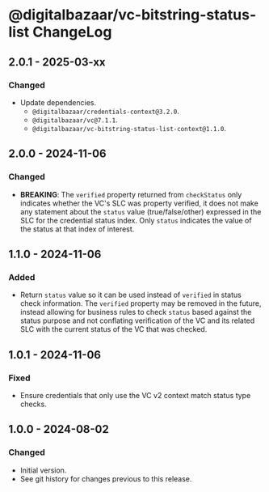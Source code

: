 # @digitalbazaar/vc-bitstring-status-list ChangeLog

## 2.0.1 - 2025-03-xx

### Changed
- Update dependencies.
  - `@digitalbazaar/credentials-context@3.2.0`.
  - `@digitalbazaar/vc@7.1.1`.
  - `@digitalbazaar/vc-bitstring-status-list-context@1.1.0`.

## 2.0.0 - 2024-11-06

### Changed
- **BREAKING**: The `verified` property returned from `checkStatus` only
  indicates whether the VC's SLC was property verified, it does not make
  any statement about the `status` value (true/false/other) expressed in
  the SLC for the credential status index. Only `status` indicates the
  value of the status at that index of interest.

## 1.1.0 - 2024-11-06

### Added
- Return `status` value so it can be used instead of `verified` in status
  check information. The `verified` property may be removed in the future,
  instead allowing for business rules to check `status` based against the
  status purpose and not conflating verification of the VC and its related
  SLC with the current status of the VC that was checked.

## 1.0.1 - 2024-11-06

### Fixed
- Ensure credentials that only use the VC v2 context match status type checks.

## 1.0.0 - 2024-08-02

### Changed
- Initial version.
- See git history for changes previous to this release.

